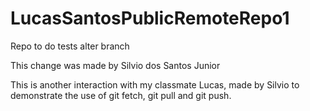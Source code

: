 # LucasSantosPublicRemoteRepo1

Repo to do tests
alter branch

This change was made by Silvio dos Santos Junior

This is another interaction with my classmate Lucas, made by Silvio to demonstrate the use of git fetch, git pull and git push.
